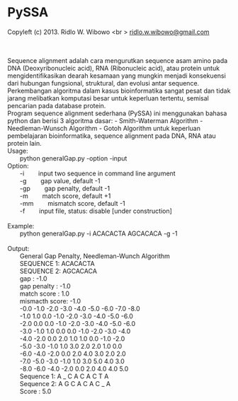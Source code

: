 PySSA
=====

Copyleft (c) 2013. Ridlo W. Wibowo
<br \>
ridlo.w.wibowo@gmail.com

<br />
<br />
Sequence alignment adalah cara mengurutkan  sequence  asam amino pada DNA (Deoxyribonucleic acid), RNA (Ribonucleic acid), atau protein untuk mengidentifikasikan dearah kesamaan yang mungkin menjadi konsekuensi dari hubungan fungsional, struktural, dan evolusi antar  sequence.  Perkembangan algoritma dalam kasus bioinformatika sangat pesat  dan  tidak jarang  melibatkan komputasi besar untuk keperluan tertentu, semisal pencarian pada database protein.

<br />
Program sequence alignment sederhana (PySSA) ini menggunakan bahasa python dan berisi 3 algoritma dasar:
  - Smith-Waterman Algorithm
  - Needleman-Wunsch Algorithm
  - Gotoh Algorithm
untuk keperluan pembelajaran bioinformatika, sequence alignment pada DNA, RNA atau protein lain.

<br />
Usage:<br />
&ensp;&ensp;&ensp;&ensp;python generalGap.py -option -input
<br />
Option:<br />
  &ensp;&ensp;&ensp;&ensp;-i      &ensp;&ensp;&ensp;&ensp;input two sequence in command line argument<br />
  &ensp;&ensp;&ensp;&ensp;-g      &ensp;&ensp;&ensp;&ensp;gap value, default -1<br />
  &ensp;&ensp;&ensp;&ensp;-gp     &ensp;&ensp;&ensp;&ensp;gap penalty, default -1<br />
  &ensp;&ensp;&ensp;&ensp;-m      &ensp;&ensp;&ensp;&ensp;match score, default +1<br />
  &ensp;&ensp;&ensp;&ensp;-mm     &ensp;&ensp;&ensp;&ensp;mismatch score, default -1<br />
  &ensp;&ensp;&ensp;&ensp;-f      &ensp;&ensp;&ensp;&ensp;input file, status: disable [under construction]<br />
<br />
Example: <br />
&ensp;&ensp;&ensp;&ensp;python generalGap.py -i ACACACTA AGCACACA -g -1<br />
<br />
Output:<br />
  &ensp;&ensp;&ensp;&ensp;General Gap Penalty, Needleman-Wunch Algorithm<br />
  &ensp;&ensp;&ensp;&ensp;SEQUENCE 1: ACACACTA<br />
  &ensp;&ensp;&ensp;&ensp;SEQUENCE 2: AGCACACA<br />
  &ensp;&ensp;&ensp;&ensp;gap           :  -1.0<br />
  &ensp;&ensp;&ensp;&ensp;gap penalty   :  -1.0<br />
  &ensp;&ensp;&ensp;&ensp;match score   :  1.0<br />
  &ensp;&ensp;&ensp;&ensp;mismacth score:  -1.0<br />
  &ensp;&ensp;&ensp;&ensp;-0.0    -1.0    -2.0    -3.0    -4.0    -5.0    -6.0    -7.0    -8.0    <br />
  &ensp;&ensp;&ensp;&ensp;-1.0    1.0     0.0     -1.0    -2.0    -3.0    -4.0    -5.0    -6.0    <br />
  &ensp;&ensp;&ensp;&ensp;-2.0    0.0     0.0     -1.0    -2.0    -3.0    -4.0    -5.0    -6.0    <br />
  &ensp;&ensp;&ensp;&ensp;-3.0    -1.0    1.0     0.0     0.0     -1.0    -2.0    -3.0    -4.0    <br />
  &ensp;&ensp;&ensp;&ensp;-4.0    -2.0    0.0     2.0     1.0     1.0     0.0     -1.0    -2.0    <br />
  &ensp;&ensp;&ensp;&ensp;-5.0    -3.0    -1.0    1.0     3.0     2.0     2.0     1.0     0.0     <br />
  &ensp;&ensp;&ensp;&ensp;-6.0    -4.0    -2.0    0.0     2.0     4.0     3.0     2.0     2.0     <br />
  &ensp;&ensp;&ensp;&ensp;-7.0    -5.0    -3.0    -1.0    1.0     3.0     5.0     4.0     3.0     <br />
  &ensp;&ensp;&ensp;&ensp;-8.0    -6.0    -4.0    -2.0    0.0     2.0     4.0     4.0     5.0     <br />
  &ensp;&ensp;&ensp;&ensp;Sequence 1:  A _ C A C A C T A<br />
  &ensp;&ensp;&ensp;&ensp;Sequence 2:  A G C A C A C _ A<br />
  &ensp;&ensp;&ensp;&ensp;Score     :  5.0<br />
